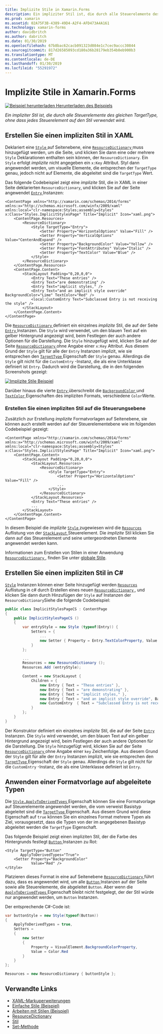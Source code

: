 ```yaml
---
title: Implizite Stile in Xamarin.Forms
description: Ein impliziter Stil ist, die durch alle Steuerelemente des gleichen TargetType, ohne dass jedes Steuerelement auf den Stil verwendet wird.
ms.prod: xamarin
ms.assetid: 02A75F3B-4389-49D4-A2F4-AFD473A4A161
ms.technology: xamarin-forms
author: davidbritch
ms.author: dabritch
ms.date: 01/30/2019
ms.openlocfilehash: 67b8bac62cacb091323d084e1c7cec9accc30844
ms.sourcegitcommit: 817d26585093cd180a36b28179eb354b0eb900b3
ms.translationtype: MT
ms.contentlocale: de-DE
ms.lasthandoff: 01/30/2019
ms.locfileid: "55291972"
---
```

# <a name="implicit-styles-in-xamarinforms"></a>Implizite Stile in Xamarin.Forms

[![Beispiel herunterladen](~/media/shared/download.png) Herunterladen des Beispiels](https://developer.xamarin.com/samples/xamarin-forms/UserInterface/Styles/BasicStyles/)

_Ein impliziter Stil ist, die durch alle Steuerelemente des gleichen TargetType, ohne dass jedes Steuerelement auf den Stil verwendet wird._

## <a name="create-an-implicit-style-in-xaml"></a>Erstellen Sie einen impliziten Stil in XAML

Deklariert eine [ `Style` ](xref:Xamarin.Forms.Style) auf Seitenebene, eine [ `ResourceDictionary` ](xref:Xamarin.Forms.ResourceDictionary) muss hinzugefügt werden, um die Seite, und klicken Sie dann eine oder mehrere `Style` Deklarationen enthalten sein können, der `ResourceDictionary`. Ein `Style` erfolgt *implizite* nicht angegeben ein `x:Key` Attribut. Styl dann angewendet werden, um visuelle Elemente, die entsprechen der `TargetType` genau, jedoch nicht auf Elemente, die abgeleitet sind die `TargetType` Wert.

Das folgende Codebeispiel zeigt eine *implizite* Stil, die in XAML in einer Seite deklarierten `ResourceDictionary`, und klicken Sie auf der Seite angewendet [ `Entry` ](xref:Xamarin.Forms.Entry) Instanzen:

```xaml
<ContentPage xmlns="http://xamarin.com/schemas/2014/forms" xmlns:x="http://schemas.microsoft.com/winfx/2009/xaml" xmlns:local="clr-namespace:Styles;assembly=Styles" x:Class="Styles.ImplicitStylesPage" Title="Implicit" Icon="xaml.png">
    <ContentPage.Resources>
        <ResourceDictionary>
            <Style TargetType="Entry">
                <Setter Property="HorizontalOptions" Value="Fill" />
                <Setter Property="VerticalOptions" Value="CenterAndExpand" />
                <Setter Property="BackgroundColor" Value="Yellow" />
                <Setter Property="FontAttributes" Value="Italic" />
                <Setter Property="TextColor" Value="Blue" />
            </Style>
        </ResourceDictionary>
    </ContentPage.Resources>
    <ContentPage.Content>
        <StackLayout Padding="0,20,0,0">
            <Entry Text="These entries" />
            <Entry Text="are demonstrating" />
            <Entry Text="implicit styles," />
            <Entry Text="and an implicit style override" BackgroundColor="Lime" TextColor="Red" />
            <local:CustomEntry Text="Subclassed Entry is not receiving the style" />
        </StackLayout>
    </ContentPage.Content>
</ContentPage>
```

Die [ `ResourceDictionary` ](xref:Xamarin.Forms.ResourceDictionary) definiert ein einzelnes *implizite* Stil, die auf der Seite [ `Entry` ](xref:Xamarin.Forms.Entry) Instanzen. Die `Style` wird verwendet, um den blauen Text auf ein gelber Hintergrund angezeigt wird, beim Festlegen der auch andere Optionen für die Darstellung. Die `Style` hinzugefügt wird, klicken Sie auf der Seite [ `ResourceDictionary` ](xref:Xamarin.Forms.ResourceDictionary) ohne Angabe einer `x:Key` Attribut. Aus diesem Grund der `Style` gilt für alle der `Entry` Instanzen implizit, wie sie entsprechen den [ `TargetType` ](xref:Xamarin.Forms.Style.TargetType) Eigenschaft der `Style` genau. Allerdings die `Style` gilt nicht für die `CustomEntry` -Instanz, die als eine Unterklasse definiert ist `Entry`. Dadurch wird die Darstellung, die in den folgenden Screenshots gezeigt:

[![](implicit-images/implicit-styles.png "Implizite Stile Beispiel")](implicit-images/implicit-styles-large.png#lightbox "impliziten Stilen-Beispiel")

Darüber hinaus die vierte [ `Entry` ](xref:Xamarin.Forms.Entry) überschreibt die [ `BackgroundColor` ](xref:Xamarin.Forms.VisualElement.BackgroundColor) und [ `TextColor` ](xref:Xamarin.Forms.Entry.TextColor) Eigenschaften des impliziten Formats, verschiedene `Color`Werte.

### <a name="create-an-implicit-style-at-the-control-level"></a>Erstellen Sie einen impliziten Stil auf die Steuerungsebene

Zusätzlich zur Erstellung *implizite* Formatvorlagen auf Seitenebene, sie können auch erstellt werden auf der Steuerelementebene wie im folgenden Codebeispiel gezeigt:

```xaml
<ContentPage xmlns="http://xamarin.com/schemas/2014/forms" xmlns:x="http://schemas.microsoft.com/winfx/2009/xaml" xmlns:local="clr-namespace:Styles;assembly=Styles" x:Class="Styles.ImplicitStylesPage" Title="Implicit" Icon="xaml.png">
    <ContentPage.Content>
        <StackLayout Padding="0,20,0,0">
            <StackLayout.Resources>
                <ResourceDictionary>
                    <Style TargetType="Entry">
                        <Setter Property="HorizontalOptions" Value="Fill" />
                        ...
                    </Style>
                </ResourceDictionary>
            </StackLayout.Resources>
            <Entry Text="These entries" />
            ...
        </StackLayout>
    </ContentPage.Content>
</ContentPage>
```

In diesem Beispiel die *implizite* [ `Style` ](xref:Xamarin.Forms.Style) zugewiesen wird die [ `Resources` ](xref:Xamarin.Forms.VisualElement.Resources) Auflistung von der [ `StackLayout` ](xref:Xamarin.Forms.StackLayout)Steuerelement. Die *implizite* Stil klicken Sie dann auf das Steuerelement und seine untergeordneten Elemente angewendet werden kann.

Informationen zum Erstellen von Stilen in einer Anwendung [ `ResourceDictionary` ](xref:Xamarin.Forms.ResourceDictionary), finden Sie unter [globale Stile](~/xamarin-forms/user-interface/styles/application.md).

## <a name="create-an-implicit-style-in-c35"></a>Erstellen Sie einen impliziten Stil in C&#35;

[`Style`](xref:Xamarin.Forms.Style) Instanzen können einer Seite hinzugefügt werden [ `Resources` ](xref:Xamarin.Forms.VisualElement.Resources) Auflistung in c# durch Erstellen eines neuen [ `ResourceDictionary` ](xref:Xamarin.Forms.ResourceDictionary), und klicken Sie dann durch Hinzufügen der `Style` auf Instanzen der `ResourceDictionary`Siehe die folgende Codebeispiel:

```csharp
public class ImplicitStylesPageCS : ContentPage
{
    public ImplicitStylesPageCS ()
    {
        var entryStyle = new Style (typeof(Entry)) {
            Setters = {
                ...
                new Setter { Property = Entry.TextColorProperty, Value = Color.Blue }
            }
        };

        ...
        Resources = new ResourceDictionary ();
        Resources.Add (entryStyle);

        Content = new StackLayout {
            Children = {
                new Entry { Text = "These entries" },
                new Entry { Text = "are demonstrating" },
                new Entry { Text = "implicit styles," },
                new Entry { Text = "and an implicit style override", BackgroundColor = Color.Lime, TextColor = Color.Red },
                new CustomEntry  { Text = "Subclassed Entry is not receiving the style" }
            }
        };
    }
}
```

Der Konstruktor definiert ein einzelnes *implizite* Stil, die auf der Seite [ `Entry` ](xref:Xamarin.Forms.Entry) Instanzen. Die `Style` wird verwendet, um den blauen Text auf ein gelber Hintergrund angezeigt wird, beim Festlegen der auch andere Optionen für die Darstellung. Die `Style` hinzugefügt wird, klicken Sie auf der Seite [ `ResourceDictionary` ](xref:Xamarin.Forms.ResourceDictionary) ohne Angabe einer `key` Zeichenfolge. Aus diesem Grund der `Style` gilt für alle der `Entry` Instanzen implizit, wie sie entsprechen den [ `TargetType` ](xref:Xamarin.Forms.Style.TargetType) Eigenschaft der `Style` genau. Allerdings die `Style` gilt nicht für die `CustomEntry` -Instanz, die als eine Unterklasse definiert ist `Entry`.

## <a name="apply-a-style-to-derived-types"></a>Anwenden einer Formatvorlage auf abgeleitete Typen

Die [ `Style.ApplyToDerivedTypes` ](xref:Xamarin.Forms.Style.ApplyToDerivedTypes) Eigenschaft können Sie eine Formatvorlage auf Steuerelemente angewendet werden, die vom verweist Basistyp abgeleitet sind die [ `TargetType` ](xref:Xamarin.Forms.Style.TargetType) Eigenschaft. Aus diesem Grund wird diese Eigenschaft auf `true` können Sie ein einzelnes Format mehrere Typen als Ziel, vorausgesetzt, dass die Typen von der im angegebenen Basistyp abgeleitet werden die `TargetType` Eigenschaft.

Das folgende Beispiel zeigt einen impliziten Stil, der die Farbe des Hintergrunds festlegt [ `Button` ](xref:Xamarin.Forms.Button) Instanzen zu Rot:

```xaml
<Style TargetType="Button"
       ApplyToDerivedTypes="True">
    <Setter Property="BackgroundColor"
            Value="Red" />
</Style>
```

Platzieren dieses Format in eine auf Seitenebene [ `ResourceDictionary` ](xref:Xamarin.Forms.ResourceDictionary) führt dazu, dass es angewendet wird, um alle [ `Button` ](xref:Xamarin.Forms.Button) Instanzen auf der Seite sowie alle Steuerelemente, die abgeleitet `Button`. Aber wenn die [ `ApplyToDerivedTypes` ](xref:Xamarin.Forms.Style.ApplyToDerivedTypes) Eigenschaft bleibt nicht festgelegt, der der Stil würde nur angewendet werden, um `Button` Instanzen.

Der entsprechende C#-Code ist:

```csharp
var buttonStyle = new Style(typeof(Button))
{
    ApplyToDerivedTypes = true,
    Setters =
    {
        new Setter
        {
            Property = VisualElement.BackgroundColorProperty,
            Value = Color.Red
        }
    }
};

Resources = new ResourceDictionary { buttonStyle };
```

## <a name="related-links"></a>Verwandte Links

- [XAML-Markuperweiterungen](~/xamarin-forms/xaml/xaml-basics/xaml-markup-extensions.md)
- [Einfache Stile (Beispiel)](https://developer.xamarin.com/samples/xamarin-forms/UserInterface/Styles/BasicStyles/)
- [Arbeiten mit Stilen (Beispiel)](https://developer.xamarin.com/samples/xamarin-forms/WorkingWithStyles/)
- [ResourceDictionary](xref:Xamarin.Forms.ResourceDictionary)
- [Stil](xref:Xamarin.Forms.Style)
- [Set-Methode](xref:Xamarin.Forms.Setter)
